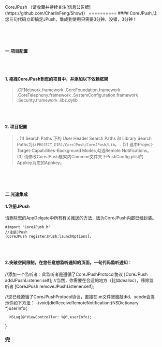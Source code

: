 <br/>
CoreJPush （请收藏并持续关注[信息公告牌](https://github.com/CharlinFeng/Show)）
==========
#### CoreJPush,让您三句代码立即搞定JPush，集成到使用只需要3分钟。没错，3分钟！



<br/><br/><br/>
#### 一.项目配置
<br/><br/>
#### 1. 拖拽CoreJPush到您的项目中，并添加以下依赖框架
>.CFNetwork.framework
>.CoreFoundation.framework
>.CoreTelephony.framework
>.SystemConfiguration.framework
>.Security.framework
>.libz.dylib

<br/><br/>
#### 2. 项目配置
>. (1) Search Paths 下的 User Header Search Paths 和 Library Search Paths为`$(PROJECT_DIR)/CoreJPush/CoreJPush/Lib`。
>. (2) 选中Project-Target-Capabilities-Background Modes,勾选Remote Notifications。
>. (3) 请修改CoreJPush框架内Common文件夹下PushConfig.plist的Appkey为您的Appkey。

<br/><br/><br/>
#### 二.光速集成

#### 1.注册JPush
请删除您的AppDelgate中所有有关推送的方法，因为CoreJPush内部已经封装。

    #import "CoreJPush.h"
    //注册JPush
    [CoreJPush registerJPush:launchOptions];
    
<br/><br/>
#### 2.突破空间限制，在您任意想监听通知的页面，一句代码监听通知：

  //添加一个监听者：此监听者是遵循了CoreJPushProtocol协议
  [CoreJPush addJPushListener:self];
  //当然，你需要在合适的地方（比如dealloc），移除监听者
  [CoreJPush removeJPushListener:self];
  
  //您已经遵循了CoreJPushProtocol协议，直接在.m文件里面敲did，xcode会提示你如下方法：
  -(void)didReceiveRemoteNotification:(NSDictionary *)userInfo{
      
      NSLog(@"ViewController: %@",userInfo);
      
  }

### 完
